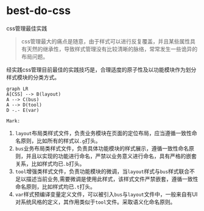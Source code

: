 # best-do-css
css管理最佳实践

> css管理最大的痛点是随意，由于样式可以进行反复覆盖，并且某些属性具有天然的继承性，导致样式管理没有比较清晰的脉络，常常发生一些诡异的布局问题。

经实践css管理目前最佳的实践技巧是，合理适度的原子性及以功能模块作为划分样式模块的分类方式。

```mermaid
graph LR
A[CSS] --> B(layout)
A --> C(bus)
A --> D(tool)
D -.- E(var)
```

`Mark:`

1. `layout`布局类样式文件，负责业务模块在页面的定位布局，应当遵循一致性命名原则，比如所有的样式以`.g`打头。
2. `bus`业务布局类样式文件，负责具体功能模块的样式展示，遵循一致性命名原则，并且以实现的功能进行命名，严禁以业务意义进行命名，具有严格的嵌套关系，比如样式均已`.b`打头。
3. `tool`增强类样式文件，负责功能模块的微调，当`layout`样式与`bus`样式联合不足以描述当前业务,需要微调是使用此样式，该样式文件严禁嵌套，遵循一致性命名原则，比如样式均已`.t`打头。
4. `var`样式预编译变量定义文件，可以被引入`bus`与`layout`文件中，一般来自有UI对系统风格的定义，其作用类似于`tool`文件。采取语义化命名原则。